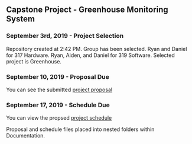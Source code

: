 Capstone Project - Greenhouse Monitoring System
-----------------------------------------------

### September 3rd, 2019 - Project Selection

Repository created at 2:42 PM.
Group has been selected. Ryan and Daniel for 317 Hardware. Ryan, Aiden, and Daniel for 319 Software.
Selected project is Greenhouse.


### September 10, 2019 - Proposal Due

You can see the submitted [project proposal](https://github.com/DBoo92/317Hardware/blob/master/documentation/proposal/ProposalContentStudentNameRev03.pdf)


### September 17, 2019 - Schedule Due

You can view the propsed [project schedule](https://github.com/DBoo92/317Hardware/blob/master/documentation/schedule/Project1.pdf)

Proposal and schedule files placed into nested folders within Documentation.


